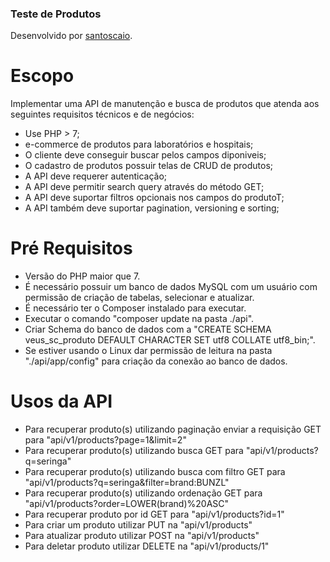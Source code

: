 ### Teste de Produtos

Desenvolvido por [santoscaio](http://santoscaio.com).

# Escopo
Implementar uma API de manutenção e busca de produtos que atenda aos seguintes requisitos técnicos e de negócios:
- Use PHP > 7;
- e-commerce de produtos para laboratórios e hospitais;
- O cliente deve conseguir buscar pelos campos diponiveis;
- O cadastro de produtos possuir telas de CRUD de produtos;
- A API deve requerer autenticação;
- A API deve permitir search query através do método GET;
- A API deve suportar filtros opcionais nos campos do produtoT;
- A API também deve suportar pagination, versioning e sorting;</p>


# Pré Requisitos
- Versão do PHP maior que 7.
- É necessário possuir um banco de dados MySQL com um usuário com permissão de criação de tabelas, selecionar e atualizar.
- É necessário ter o Composer instalado para executar.
- Executar o comando "composer update na pasta ./api".
- Criar Schema do banco de dados com a "CREATE SCHEMA veus_sc_produto DEFAULT CHARACTER SET utf8 COLLATE utf8_bin;".
- Se estiver usando o Linux dar permissão de leitura na pasta "./api/app/config" para criação da conexão ao banco de dados.


# Usos da API
- Para recuperar produto(s) utilizando paginação enviar a requisição GET para "api/v1/products?page=1&limit=2"
- Para recuperar produto(s) utilizando busca GET para "api/v1/products?q=seringa"
- Para recuperar produto(s) utilizando busca com filtro GET para "api/v1/products?q=seringa&filter=brand:BUNZL"
- Para recuperar produto(s) utilizando ordenação GET para "api/v1/products?order=LOWER(brand)%20ASC"
- Para recuperar produto por id GET para "api/v1/products?id=1"
- Para criar um produto utilizar PUT na "api/v1/products"
- Para atualizar produto utilizar POST na "api/v1/products"
- Para deletar produto utilizar DELETE na "api/v1/products/1"